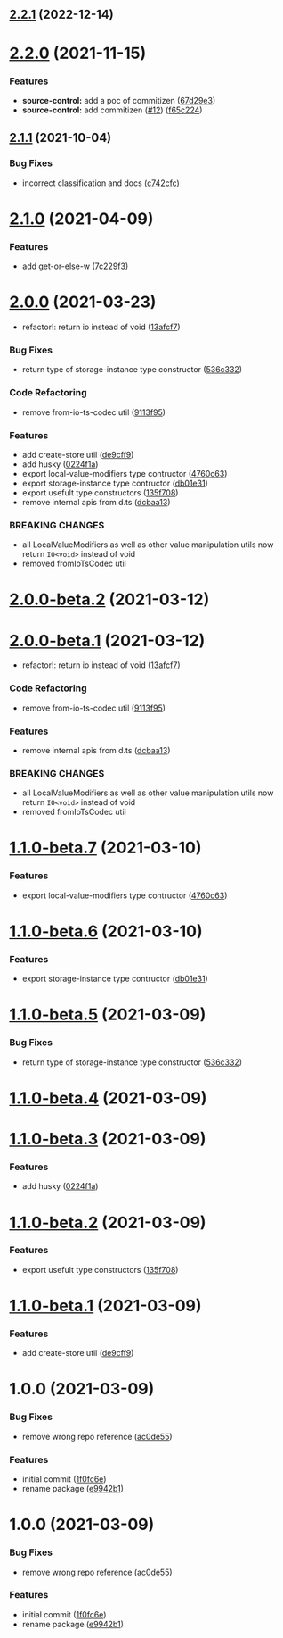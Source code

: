 ## [2.2.1](https://github.com/fido-id/localvalue-ts/compare/v2.2.0...v2.2.1) (2022-12-14)

# [2.2.0](https://github.com/fido-id/localvalue-ts/compare/v2.1.1...v2.2.0) (2021-11-15)


### Features

* **source-control:** add a poc of commitizen ([67d29e3](https://github.com/fido-id/localvalue-ts/commit/67d29e3ce99c624e023fc4522729bc8454dd63ff))
* **source-control:** add commitizen ([#12](https://github.com/fido-id/localvalue-ts/issues/12)) ([f65c224](https://github.com/fido-id/localvalue-ts/commit/f65c2241614aa0b91509a8e4435209217a670a1b))

## [2.1.1](https://github.com/fido-id/localvalue-ts/compare/v2.1.0...v2.1.1) (2021-10-04)


### Bug Fixes

* incorrect classification and docs ([c742cfc](https://github.com/fido-id/localvalue-ts/commit/c742cfc6fb6f63c3c26341db7cb8d53219655dfa))

# [2.1.0](https://github.com/fido-id/localvalue-ts/compare/v2.0.0...v2.1.0) (2021-04-09)


### Features

* add get-or-else-w ([7c229f3](https://github.com/fido-id/localvalue-ts/commit/7c229f35a84802b772e6cf433d8071d6f0be24aa))

# [2.0.0](https://github.com/fido-id/localvalue-ts/compare/v1.0.0...v2.0.0) (2021-03-23)


* refactor!: return io instead of void ([13afcf7](https://github.com/fido-id/localvalue-ts/commit/13afcf70d59bf23401568a09c9b1077319c2a1a1))


### Bug Fixes

* return type of storage-instance type constructor ([536c332](https://github.com/fido-id/localvalue-ts/commit/536c33215dfd9ffb5429d592ddc16821520052ad))


### Code Refactoring

* remove from-io-ts-codec util ([9113f95](https://github.com/fido-id/localvalue-ts/commit/9113f959376301b4be3ca9245fd3ae675dc24755))


### Features

* add create-store util ([de9cff9](https://github.com/fido-id/localvalue-ts/commit/de9cff97079d3f7483ddadda6f8cb4e585c8b013))
* add husky ([0224f1a](https://github.com/fido-id/localvalue-ts/commit/0224f1a2bfc3a3342bc8ff65884867fba2860874))
* export local-value-modifiers type contructor ([4760c63](https://github.com/fido-id/localvalue-ts/commit/4760c63f6a81f5c3f82e71e9c08554119c52a457))
* export storage-instance type contructor ([db01e31](https://github.com/fido-id/localvalue-ts/commit/db01e3142f2e1933a16399c15f4015a745bf8c9e))
* export usefult type constructors ([135f708](https://github.com/fido-id/localvalue-ts/commit/135f708c0ebcc5f43434550cf3134493eb8143f5))
* remove internal apis from d.ts ([dcbaa13](https://github.com/fido-id/localvalue-ts/commit/dcbaa13a5f22d8c23e800096e52254fdab5d6b1f))


### BREAKING CHANGES

* all LocalValueModifiers as well as other value
manipulation utils now return `IO<void>` instead of void
* removed fromIoTsCodec util

# [2.0.0-beta.2](https://github.com/fido-id/localvalue-ts/compare/v2.0.0-beta.1...v2.0.0-beta.2) (2021-03-12)

# [2.0.0-beta.1](https://github.com/fido-id/localvalue-ts/compare/v1.1.0-beta.7...v2.0.0-beta.1) (2021-03-12)


* refactor!: return io instead of void ([13afcf7](https://github.com/fido-id/localvalue-ts/commit/13afcf70d59bf23401568a09c9b1077319c2a1a1))


### Code Refactoring

* remove from-io-ts-codec util ([9113f95](https://github.com/fido-id/localvalue-ts/commit/9113f959376301b4be3ca9245fd3ae675dc24755))


### Features

* remove internal apis from d.ts ([dcbaa13](https://github.com/fido-id/localvalue-ts/commit/dcbaa13a5f22d8c23e800096e52254fdab5d6b1f))


### BREAKING CHANGES

* all LocalValueModifiers as well as other value
manipulation utils now return `IO<void>` instead of void
* removed fromIoTsCodec util

# [1.1.0-beta.7](https://github.com/fido-id/localvalue-ts/compare/v1.1.0-beta.6...v1.1.0-beta.7) (2021-03-10)


### Features

* export local-value-modifiers type contructor ([4760c63](https://github.com/fido-id/localvalue-ts/commit/4760c63f6a81f5c3f82e71e9c08554119c52a457))

# [1.1.0-beta.6](https://github.com/fido-id/localvalue-ts/compare/v1.1.0-beta.5...v1.1.0-beta.6) (2021-03-10)


### Features

* export storage-instance type contructor ([db01e31](https://github.com/fido-id/localvalue-ts/commit/db01e3142f2e1933a16399c15f4015a745bf8c9e))

# [1.1.0-beta.5](https://github.com/fido-id/localvalue-ts/compare/v1.1.0-beta.4...v1.1.0-beta.5) (2021-03-09)


### Bug Fixes

* return type of storage-instance type constructor ([536c332](https://github.com/fido-id/localvalue-ts/commit/536c33215dfd9ffb5429d592ddc16821520052ad))

# [1.1.0-beta.4](https://github.com/fido-id/localvalue-ts/compare/v1.1.0-beta.3...v1.1.0-beta.4) (2021-03-09)

# [1.1.0-beta.3](https://github.com/fido-id/localvalue-ts/compare/v1.1.0-beta.2...v1.1.0-beta.3) (2021-03-09)


### Features

* add husky ([0224f1a](https://github.com/fido-id/localvalue-ts/commit/0224f1a2bfc3a3342bc8ff65884867fba2860874))

# [1.1.0-beta.2](https://github.com/fido-id/localvalue-ts/compare/v1.1.0-beta.1...v1.1.0-beta.2) (2021-03-09)


### Features

* export usefult type constructors ([135f708](https://github.com/fido-id/localvalue-ts/commit/135f708c0ebcc5f43434550cf3134493eb8143f5))

# [1.1.0-beta.1](https://github.com/fido-id/localvalue-ts/compare/v1.0.0...v1.1.0-beta.1) (2021-03-09)


### Features

* add create-store util ([de9cff9](https://github.com/fido-id/localvalue-ts/commit/de9cff97079d3f7483ddadda6f8cb4e585c8b013))

# 1.0.0 (2021-03-09)


### Bug Fixes

* remove wrong repo reference ([ac0de55](https://github.com/fido-id/localvalue-ts/commit/ac0de55caa992178ec9fd0ea6ec0c58aece94277))


### Features

* initial commit ([1f0fc6e](https://github.com/fido-id/localvalue-ts/commit/1f0fc6e0c2a3b40dd06f68c087c8866cd47d92fa))
* rename package ([e9942b1](https://github.com/fido-id/localvalue-ts/commit/e9942b1f2d935f7a3a3a545f1b5241dee88ac8d2))

# 1.0.0 (2021-03-09)


### Bug Fixes

* remove wrong repo reference ([ac0de55](https://github.com/fido-id/localvalue-ts/commit/ac0de55caa992178ec9fd0ea6ec0c58aece94277))


### Features

* initial commit ([1f0fc6e](https://github.com/fido-id/localvalue-ts/commit/1f0fc6e0c2a3b40dd06f68c087c8866cd47d92fa))
* rename package ([e9942b1](https://github.com/fido-id/localvalue-ts/commit/e9942b1f2d935f7a3a3a545f1b5241dee88ac8d2))
